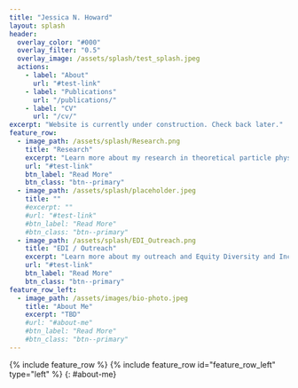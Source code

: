 ```yaml
---
title: "Jessica N. Howard"
layout: splash
header:
  overlay_color: "#000"
  overlay_filter: "0.5"
  overlay_image: /assets/splash/test_splash.jpeg
  actions:
    - label: "About"
      url: "#test-link"
    - label: "Publications"
      url: "/publications/"
    - label: "CV"
      url: "/cv/"
excerpt: "Website is currently under construction. Check back later."
feature_row:
  - image_path: /assets/splash/Research.png
    title: "Research"
    excerpt: "Learn more about my research in theoretical particle physics and machine learning."
    url: "#test-link"
    btn_label: "Read More"
    btn_class: "btn--primary"
  - image_path: /assets/splash/placeholder.jpeg
    title: ""
    #excerpt: ""
    #url: "#test-link"
    #btn_label: "Read More"
    #btn_class: "btn--primary"
  - image_path: /assets/splash/EDI_Outreach.png
    title: "EDI / Outreach"
    excerpt: "Learn more about my outreach and Equity Diversity and Inclusion (EDI) work."
    url: "#test-link"
    btn_label: "Read More"
    btn_class: "btn--primary"
feature_row_left:
  - image_path: /assets/images/bio-photo.jpeg
    title: "About Me"
    excerpt: "TBD"
    #url: "#about-me"
    #btn_label: "Read More"
    #btn_class: "btn--primary"
---
```

{% include feature_row %}
{% include feature_row id="feature_row_left" type="left" %}
{: #about-me}

